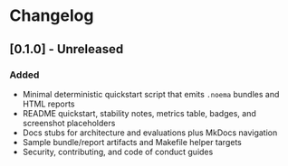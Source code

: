 # Changelog

## [0.1.0] - Unreleased
### Added
- Minimal deterministic quickstart script that emits `.noema` bundles and HTML reports
- README quickstart, stability notes, metrics table, badges, and screenshot placeholders
- Docs stubs for architecture and evaluations plus MkDocs navigation
- Sample bundle/report artifacts and Makefile helper targets
- Security, contributing, and code of conduct guides
